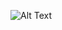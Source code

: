 <!-- ### Hi there 👋

- 🔭 I’m currently working on FrontEnd Development
- 🌱 I’m currently learning JsvaScript
- 👯 I’m looking to collaborate on Web Development
- 🤔 I’m looking for help with FrontEnd Development
- 💬 Ask me about FrontEnd Skills
- 📫 How to reach me: 
- [Twitter](https://twitter.com/jorgemendietall)
- [Linkedin](https://www.linkedin.com/in/jorgemendieta/)
- [Instagram](https://www.instagram.com/jorge_mendietall/)
- [Facebook](https://web.facebook.com/JEMendieta86)
- 😄 Pronouns: ...He
- ⚡ Fun fact: ...I'm continue learning -->

![Alt Text](https://media.giphy.com/media/f3iwJFOVOwuy7K6FFw/giphy.gif)
